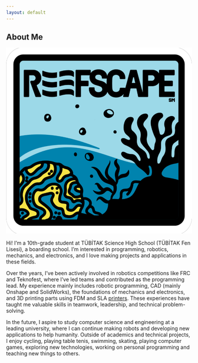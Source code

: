 ```yaml
---
layout: default
---
```


## About Me

<img class="profile-picture" src="profile.png">

Hi! I’m a 10th-grade student at TÜBİTAK Science High School (TÜBİTAK Fen Lisesi), a boarding school. I’m interested in programming, robotics, mechanics, and electronics, and I love making projects and applications in these fields.

Over the years, I’ve been actively involved in robotics competitions like FRC and Teknofest, where I’ve led teams and contributed as the programming lead. My experience mainly includes robotic programming, CAD (mainly Onshape and SolidWorks), the foundations of mechanics and electronics, and 3D printing parts using FDM and SLA [printers](printers_iuse). These experiences have taught me valuable skills in teamwork, leadership, and technical problem-solving.

In the future, I aspire to study computer science and engineering at a leading university, where I can continue making robots and developing new applications to help humanity. Outside of academics and technical projects, I enjoy cycling, playing table tenis, swimming, skating, playing computer games, exploring new technologies, working on personal programming and teaching new things to others.
